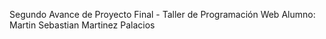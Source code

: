 Segundo Avance de Proyecto Final - Taller de Programación Web
Alumno: Martin Sebastian Martinez Palacios
